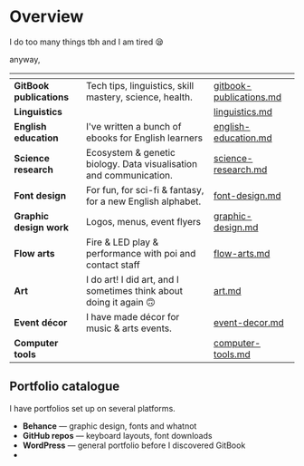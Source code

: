 # Overview

I do too many things tbh and I am tired 😪

anyway,

<table data-view="cards"><thead><tr><th></th><th></th><th data-hidden data-card-target data-type="content-ref"></th></tr></thead><tbody><tr><td><strong>GitBook publications</strong></td><td>Tech tips, linguistics, skill mastery, science, health.</td><td><a href="portfolio/gitbook-publications.md">gitbook-publications.md</a></td></tr><tr><td><strong>Linguistics</strong></td><td></td><td><a href="portfolio/linguistics.md">linguistics.md</a></td></tr><tr><td><strong>English education</strong></td><td>I've written a bunch of ebooks for English learners</td><td><a href="portfolio/english-education.md">english-education.md</a></td></tr><tr><td><strong>Science research</strong></td><td>Ecosystem &#x26; genetic biology. Data visualisation and communication.</td><td><a href="portfolio/science-research.md">science-research.md</a></td></tr><tr><td><strong>Font design</strong></td><td>For fun, for sci-fi &#x26; fantasy, for a new English alphabet.</td><td><a href="portfolio/font-design.md">font-design.md</a></td></tr><tr><td><strong>Graphic design work</strong></td><td>Logos, menus, event flyers</td><td><a href="portfolio/graphic-design.md">graphic-design.md</a></td></tr><tr><td><strong>Flow arts</strong></td><td>Fire &#x26; LED play &#x26; performance with poi and contact staff</td><td><a href="portfolio/flow-arts.md">flow-arts.md</a></td></tr><tr><td><strong>Art</strong></td><td>I do art! I did art, and I sometimes think about doing it again 🙃</td><td><a href="portfolio/art.md">art.md</a></td></tr><tr><td><strong>Event décor</strong></td><td>I have made décor for music &#x26; arts events.</td><td><a href="portfolio/event-decor.md">event-decor.md</a></td></tr><tr><td><strong>Computer tools</strong></td><td></td><td><a href="portfolio/computer-tools.md">computer-tools.md</a></td></tr></tbody></table>

## Portfolio catalogue

I have portfolios set up on several platforms.

* **Behance** — graphic design, fonts and whatnot&#x20;
* **GitHub repos** — keyboard layouts, font downloads&#x20;
* **WordPress** — general portfolio before I discovered GitBook&#x20;
*
